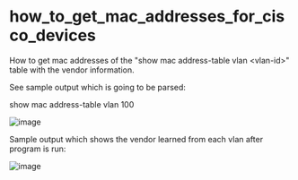 # how_to_get_mac_addresses_for_cisco_devices
How to get mac addresses of the "show mac address-table vlan &lt;vlan-id>" table with the vendor information.

See sample output which is going to be parsed: 

show mac address-table vlan 100

![image](https://user-images.githubusercontent.com/94804863/161220281-c9e1120b-f29c-47dc-86d0-3c47ec041e6d.png)

Sample output which shows the vendor learned from each vlan after program is run: 

![image](https://user-images.githubusercontent.com/94804863/161221384-d619dbb9-5967-443e-bcb4-fe1ebee06f8a.png)
